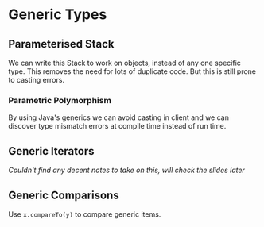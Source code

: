 # Generic Types

## Parameterised Stack
We can write this Stack to work on objects, instead of any one specific type. This removes the need for lots of duplicate code. But this is still prone to casting errors.

### Parametric Polymorphism
By using Java's generics we can avoid casting in client and we can discover type mismatch errors at compile time instead of run time.

## Generic Iterators
*Couldn't find any decent notes to take on this, will check the slides later*

## Generic Comparisons
Use `x.compareTo(y)` to compare generic items.
